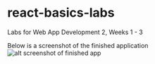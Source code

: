 # react-basics-labs

Labs for Web App Development 2, Weeks 1 - 3

Below is a screenshot of the finished application
![alt screenshot of finished app](https://i.imgur.com/88AYVpA.png)